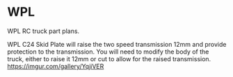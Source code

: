 # WPL
WPL RC truck part plans.

WPL C24 Skid Plate will raise the two speed transmission 12mm and provide protection to the transmission. You will need to modify the body of the truck, either to raise it 12mm or cut to allow for the raised transmission.
https://imgur.com/gallery/YqjiVER
